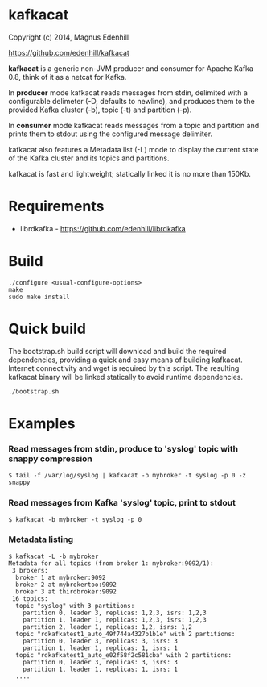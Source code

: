 kafkacat
========
Copyright (c) 2014, Magnus Edenhill

https://github.com/edenhill/kafkacat

**kafkacat** is a generic non-JVM producer and consumer for Apache Kafka 0.8,
think of it as a netcat for Kafka.

In **producer** mode kafkacat reads messages from stdin, delimited with a
configurable delimeter (-D, defaults to newline), and produces them to the
provided Kafka cluster (-b), topic (-t) and partition (-p).

In **consumer** mode kafkacat reads messages from a topic and partition and
prints them to stdout using the configured message delimiter.

kafkacat also features a Metadata list (-L) mode to display the current
state of the Kafka cluster and its topics and partitions.

kafkacat is fast and lightweight; statically linked it is no more than 150Kb.



# Requirements

 * librdkafka - https://github.com/edenhill/librdkafka


# Build

    ./configure <usual-configure-options>
    make
    sudo make install

# Quick build

The bootstrap.sh build script will download and build the required dependencies,
providing a quick and easy means of building kafkacat.
Internet connectivity and wget is required by this script.
The resulting kafkacat binary will be linked statically to avoid runtime
dependencies.

    ./bootstrap.sh


# Examples

### Read messages from stdin, produce to 'syslog' topic with snappy compression

    $ tail -f /var/log/syslog | kafkacat -b mybroker -t syslog -p 0 -z snappy

### Read messages from Kafka 'syslog' topic, print to stdout

    $ kafkacat -b mybroker -t syslog -p 0

### Metadata listing

````
$ kafkacat -L -b mybroker
Metadata for all topics (from broker 1: mybroker:9092/1):
 3 brokers:
  broker 1 at mybroker:9092
  broker 2 at mybrokertoo:9092
  broker 3 at thirdbroker:9092
 16 topics:
  topic "syslog" with 3 partitions:
    partition 0, leader 3, replicas: 1,2,3, isrs: 1,2,3
    partition 1, leader 1, replicas: 1,2,3, isrs: 1,2,3
    partition 2, leader 1, replicas: 1,2, isrs: 1,2
  topic "rdkafkatest1_auto_49f744a4327b1b1e" with 2 partitions:
    partition 0, leader 3, replicas: 3, isrs: 3
    partition 1, leader 1, replicas: 1, isrs: 1
  topic "rdkafkatest1_auto_e02f58f2c581cba" with 2 partitions:
    partition 0, leader 3, replicas: 3, isrs: 3
    partition 1, leader 1, replicas: 1, isrs: 1
  ....
````

